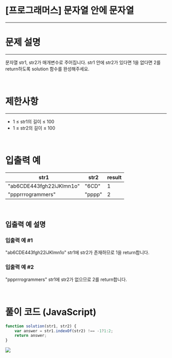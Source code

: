 # [프로그래머스] 문자열 안에 문자열
---
# 문제 설명
---
문자열 str1, str2가 매개변수로 주어집니다. str1 안에 str2가 있다면 1을 없다면 2를 return하도록 solution 함수를 완성해주세요.

<br>

# 제한사항
---
+ 1 ≤ str1의 길이 ≤ 100
+ 1 ≤ str2의 길이 ≤ 100

<br>

# 입출력 예
|str1|str2|result|
|---|---|---|
|"ab6CDE443fgh22iJKlmn1o"|"6CD"|	1
|"ppprrrogrammers"|"pppp"|2|

<br>

## 입출력 예 설명
### 입출력 예 #1

"ab6CDE443fgh22iJKlmn1o" str1에 str2가 존재하므로 1을 return합니다.
### 입출력 예 #2

"ppprrrogrammers" str1에 str2가 없으므로 2를 return합니다.

<br>

# 풀이 코드 (JavaScript)
```js
function solution(str1, str2) {
    var answer = str1.indexOf(str2) !== -1?1:2;
    return answer;
}
```
![](https://velog.velcdn.com/images/reyang/post/59de78a0-3879-4477-ba28-ec04a1fbaa3f/image.png)

<br>
